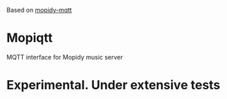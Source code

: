 Based on [mopidy-mqtt](https://github.com/odiroot/mopidy-mqtt)

# Mopiqtt
 MQTT interface for Mopidy music server


# Experimental. Under extensive tests